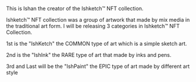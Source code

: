 This is Ishan the creator of the Ishketch™ NFT collection.

Ishketch™ NFT collection was a group of artwork that made by mix media in the traditional art form. I will be releasing 3 categories in Ishketch™ NFT Collection.

1st is the "IshKetch" the COMMON type of art which is a simple sketch art.

2nd is the "IshInk" the RARE type of art that made by inks and pens.

3rd and Last will be the "IshPaint" the EPIC type of art made by different art style
